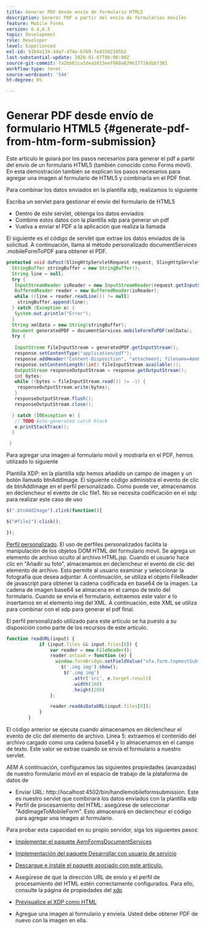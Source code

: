 ```yaml
---
title: Generar PDF desde envío de formulario HTML5
description: Generar PDF a partir del envío de formularios móviles
feature: Mobile Forms
version: 6.4,6.5
topic: Development
role: Developer
level: Experienced
exl-id: 91b4a134-44a7-474e-b769-fe45562105b2
last-substantial-update: 2020-01-07T00:00:00Z
source-git-commit: 7a2bb61ca1dea1013eef088a629b17718dbbf381
workflow-type: tm+mt
source-wordcount: '544'
ht-degree: 0%

---
```


# Generar PDF desde envío de formulario HTML5 {#generate-pdf-from-htm-form-submission}

Este artículo le guiará por los pasos necesarios para generar el pdf a partir del envío de un formulario HTML5 (también conocido como Forms móvil). En esta demostración también se explican los pasos necesarios para agregar una imagen al formulario de HTML5 y combinarla en el PDF final.


Para combinar los datos enviados en la plantilla xdp, realizamos lo siguiente

Escriba un servlet para gestionar el envío del formulario de HTML5

* Dentro de este servlet, obtenga los datos enviados
* Combine estos datos con la plantilla xdp para generar un pdf
* Vuelva a enviar el PDF a la aplicación que realiza la llamada

El siguiente es el código de servlet que extrae los datos enviados de la solicitud. A continuación, llama al método personalizado documentServices .mobileFormToPDF para obtener el PDF.

```java
protected void doPost(SlingHttpServletRequest request, SlingHttpServletResponse response) {
  StringBuffer stringBuffer = new StringBuffer();
  String line = null;
  try {
   InputStreamReader isReader = new InputStreamReader(request.getInputStream(), "UTF-8");
   BufferedReader reader = new BufferedReader(isReader);
   while ((line = reader.readLine()) != null)
    stringBuffer.append(line);
  } catch (Exception e) {
   System.out.println("Error");
  }
  String xmlData = new String(stringBuffer);
  Document generatedPDF = documentServices.mobileFormToPDF(xmlData);
  try {
   
   InputStream fileInputStream = generatedPDF.getInputStream();
   response.setContentType("application/pdf");
   response.addHeader("Content-Disposition", "attachment; filename=AemFormsRocks.pdf");
   response.setContentLength((int) fileInputStream.available());
   OutputStream responseOutputStream = response.getOutputStream();
   int bytes;
   while ((bytes = fileInputStream.read()) != -1) {
    responseOutputStream.write(bytes);
   }
   responseOutputStream.flush();
   responseOutputStream.close();

  } catch (IOException e) {
   // TODO Auto-generated catch block
   e.printStackTrace();
  }

 }
```

Para agregar una imagen al formulario móvil y mostrarla en el PDF, hemos utilizado lo siguiente

Plantilla XDP: en la plantilla xdp hemos añadido un campo de imagen y un botón llamado btnAddImage. El siguiente código administra el evento de clic de btnAddImage en el perfil personalizado. Como puede ver, almacenamos en déclencheur el evento de clic file1. No se necesita codificación en el xdp para realizar este caso de uso

```javascript
$(".btnAddImage").click(function(){

$("#file1").click();

});
```

[Perfil personalizado](https://helpx.adobe.com/livecycle/help/mobile-forms/creating-profile.html#CreatingCustomProfiles). El uso de perfiles personalizados facilita la manipulación de los objetos DOM HTML del formulario móvil. Se agrega un elemento de archivo oculto al archivo HTML.jsp. Cuando el usuario hace clic en &quot;Añadir su foto&quot;, almacenamos en déclencheur el evento de clic del elemento de archivo. Esto permite al usuario examinar y seleccionar la fotografía que desea adjuntar. A continuación, se utiliza el objeto FileReader de javascript para obtener la cadena codificada en base64 de la imagen. La cadena de imagen base64 se almacena en el campo de texto del formulario. Cuando se envía el formulario, extraemos este valor e lo insertamos en el elemento img del XML. A continuación, este XML se utiliza para combinar con el xdp para generar el pdf final.

El perfil personalizado utilizado para este artículo se ha puesto a su disposición como parte de los recursos de este artículo.

```javascript
function readURL(input) {
            if (input.files && input.files[0]) {
                var reader = new FileReader();
                reader.onload = function (e) {
                  window.formBridge.setFieldValue("xfa.form.topmostSubform.Page1.base64image",reader.result);
                    $('.img img').show();
                     $('.img img')
                        .attr('src', e.target.result)
                        .width(180)
                        .height(200)
                };

                reader.readAsDataURL(input.files[0]);
            }
        }
```

El código anterior se ejecuta cuando almacenamos en déclencheur el evento de clic del elemento de archivo. Línea 5: extraemos el contenido del archivo cargado como una cadena base64 y lo almacenamos en el campo de texto. Este valor se extrae cuando se envía el formulario a nuestro servlet.

AEM A continuación, configuramos las siguientes propiedades (avanzadas) de nuestro formulario móvil en el espacio de trabajo de la plataforma de datos de

* Enviar URL: http://localhost:4502/bin/handlemobileformsubmission. Este es nuestro servlet que combinará los datos enviados con la plantilla xdp
* Perfil de procesamiento del HTML: asegúrese de seleccionar &quot;AddImageToMobileForm&quot;. Esto almacenará en déclencheur el código para agregar una imagen al formulario.

Para probar esta capacidad en su propio servidor, siga los siguientes pasos:

* [Implementar el paquete AemFormsDocumentServices](/help/forms/assets/common-osgi-bundles/AEMFormsDocumentServices.core-1.0-SNAPSHOT.jar)

* [Implementación del paquete Desarrollar con usuario de servicio](/help/forms/assets/common-osgi-bundles/DevelopingWithServiceUser.jar)

* [Descargue e instale el paquete asociado con este artículo.](assets/pdf-from-mobile-form-submission.zip)

* Asegúrese de que la dirección URL de envío y el perfil de procesamiento del HTML estén correctamente configurados. Para ello, consulte la página de propiedades del  [xdp](http://localhost:4502/libs/fd/fm/gui/content/forms/formmetadataeditor.html/content/dam/formsanddocuments/schengen.xdp)

* [Previsualice el XDP como HTML](http://localhost:4502/content/dam/formsanddocuments/schengen.xdp/jcr:content)

* Agregue una imagen al formulario y envíela. Usted debe obtener PDF de nuevo con la imagen en ella.

